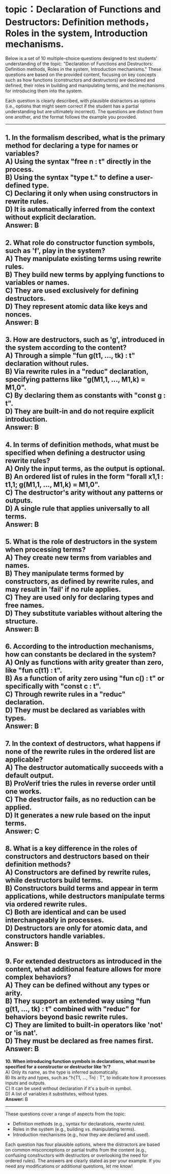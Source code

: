 # topic：Declaration of Functions and Destructors: Definition methods，Roles in the system, Introduction mechanisms.

Below is a set of 10 multiple-choice questions designed to test students' understanding of the topic: "Declaration of Functions and Destructors: Definition methods, Roles in the system, Introduction mechanisms." These questions are based on the provided content, focusing on key concepts such as how functions (constructors and destructors) are declared and defined, their roles in building and manipulating terms, and the mechanisms for introducing them into the system.

Each question is clearly described, with plausible distractors as options (i.e., options that might seem correct if the student has a partial understanding but are ultimately incorrect). The questions are distinct from one another, and the format follows the example you provided.

---

**1. In the formalism described, what is the primary method for declaring a type for names or variables?**  
A) Using the syntax "free n : t" directly in the process.  
B) Using the syntax "type t." to define a user-defined type.  
C) Declaring it only when using constructors in rewrite rules.  
D) It is automatically inferred from the context without explicit declaration.  
**Answer:** B  
---
**2. What role do constructor function symbols, such as 'f', play in the system?**  
A) They manipulate existing terms using rewrite rules.  
B) They build new terms by applying functions to variables or names.  
C) They are used exclusively for defining destructors.  
D) They represent atomic data like keys and nonces.  
**Answer:** B  
---
**3. How are destructors, such as 'g', introduced in the system according to the content?**  
A) Through a simple "fun g(t1, ..., tk) : t" declaration without rules.  
B) Via rewrite rules in a "reduc" declaration, specifying patterns like "g(M1,1, ..., M1,k) = M1,0".  
C) By declaring them as constants with "const g : t".  
D) They are built-in and do not require explicit introduction.  
**Answer:** B  
---
**4. In terms of definition methods, what must be specified when defining a destructor using rewrite rules?**  
A) Only the input terms, as the output is optional.  
B) An ordered list of rules in the form "forall x1,1 : t1,1; g(M1,1, ..., M1,k) = M1,0".  
C) The destructor's arity without any patterns or outputs.  
D) A single rule that applies universally to all terms.  
**Answer:** B  
---
**5. What is the role of destructors in the system when processing terms?**  
A) They create new terms from variables and names.  
B) They manipulate terms formed by constructors, as defined by rewrite rules, and may result in 'fail' if no rule applies.  
C) They are used only for declaring types and free names.  
D) They substitute variables without altering the structure.  
**Answer:** B  
---
**6. According to the introduction mechanisms, how can constants be declared in the system?**  
A) Only as functions with arity greater than zero, like "fun c(t1) : t".  
B) As a function of arity zero using "fun c() : t" or specifically with "const c : t".  
C) Through rewrite rules in a "reduc" declaration.  
D) They must be declared as variables with types.  
**Answer:** B  
---
**7. In the context of destructors, what happens if none of the rewrite rules in the ordered list are applicable?**  
A) The destructor automatically succeeds with a default output.  
B) ProVerif tries the rules in reverse order until one works.  
C) The destructor fails, as no reduction can be applied.  
D) It generates a new rule based on the input terms.  
**Answer:** C  
---
**8. What is a key difference in the roles of constructors and destructors based on their definition methods?**  
A) Constructors are defined by rewrite rules, while destructors build terms.  
B) Constructors build terms and appear in term applications, while destructors manipulate terms via ordered rewrite rules.  
C) Both are identical and can be used interchangeably in processes.  
D) Destructors are only for atomic data, and constructors handle variables.  
**Answer:** B  
---
**9. For extended destructors as introduced in the content, what additional feature allows for more complex behaviors?**  
A) They can be defined without any types or arity.  
B) They support an extended way using "fun g(t1, ..., tk) : t" combined with "reduc" for behaviors beyond basic rewrite rules.  
C) They are limited to built-in operators like 'not' or 'is nat'.  
D) They must be declared as free names first.  
**Answer:** B  
---
**10. When introducing function symbols in declarations, what must be specified for a constructor or destructor like 'h'?**  
A) Only its name, as the type is inferred automatically.  
B) Its arity and types, such as "h(T1, ..., Tn) : T", to indicate how it processes inputs and outputs.  
C) It can be used without declaration if it's a built-in symbol.  
D) A list of variables it substitutes, without types.  
**Answer:** B  

---

These questions cover a range of aspects from the topic:
- Definition methods (e.g., syntax for declarations, rewrite rules).
- Roles in the system (e.g., building vs. manipulating terms).
- Introduction mechanisms (e.g., how they are declared and used).

Each question has four plausible options, where the distractors are based on common misconceptions or partial truths from the content (e.g., confusing constructors with destructors or overlooking the need for ordered rules). The answers are clearly stated as per your example. If you need any modifications or additional questions, let me know!
